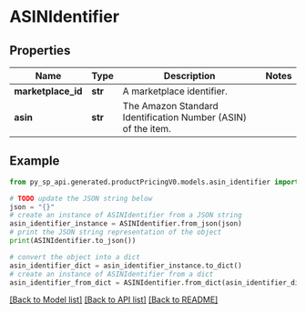 # ASINIdentifier


## Properties

Name | Type | Description | Notes
------------ | ------------- | ------------- | -------------
**marketplace_id** | **str** | A marketplace identifier. | 
**asin** | **str** | The Amazon Standard Identification Number (ASIN) of the item. | 

## Example

```python
from py_sp_api.generated.productPricingV0.models.asin_identifier import ASINIdentifier

# TODO update the JSON string below
json = "{}"
# create an instance of ASINIdentifier from a JSON string
asin_identifier_instance = ASINIdentifier.from_json(json)
# print the JSON string representation of the object
print(ASINIdentifier.to_json())

# convert the object into a dict
asin_identifier_dict = asin_identifier_instance.to_dict()
# create an instance of ASINIdentifier from a dict
asin_identifier_from_dict = ASINIdentifier.from_dict(asin_identifier_dict)
```
[[Back to Model list]](../README.md#documentation-for-models) [[Back to API list]](../README.md#documentation-for-api-endpoints) [[Back to README]](../README.md)


